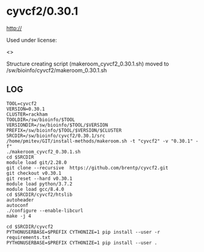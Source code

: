 cyvcf2/0.30.1
========================

<http://>

Used under license:

<>

Structure creating script (makeroom_cyvcf2_0.30.1.sh) moved to /sw/bioinfo/cyvcf2/makeroom_0.30.1.sh

LOG
---

    TOOL=cyvcf2
    VERSION=0.30.1
    CLUSTER=rackham
    TOOLDIR=/sw/bioinfo/$TOOL
    VERSIONDIR=/sw/bioinfo/$TOOL/$VERSION
    PREFIX=/sw/bioinfo/$TOOL/$VERSION/$CLUSTER
    SRCDIR=/sw/bioinfo/cyvcf2/0.30.1/src
    /home/pmitev/GIT/install-methods/makeroom.sh -t "cyvcf2" -v "0.30.1" -f"
    ./makeroom_cyvcf2_0.30.1.sh
    cd $SRCDIR
    module load git/2.28.0
    git clone --recursive  https://github.com/brentp/cyvcf2.git
    git checkout v0.30.1
    git reset --hard v0.30.1
    module load python/3.7.2
    module load gcc/8.4.0
    cd $SRCDIR/cyvcf2/htslib
    autoheader
    autoconf
    ./configure --enable-libcurl
    make -j 4

    cd $SRCDIR/cyvcf2
    PYTHONUSERBASE=$PREFIX CYTHONIZE=1 pip install --user -r requirements.txt
    PYTHONUSERBASE=$PREFIX CYTHONIZE=1 pip install --user .

